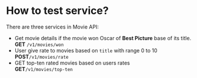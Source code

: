# How to test service?

There are three services in Movie API:
* Get movie details if the movie won Oscar of **Best Picture** base of its title.  
 **GET** `/v1/movies/won`
* User give rate to movies based on `title` with range 0 to 10  
  **POST**`/v1/movies/rate`
* GET top-ten rated movies based on users rates  
  **GET**`/v1/movies/top-ten`


